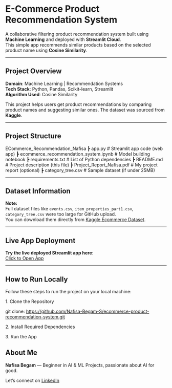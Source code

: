#  E-Commerce Product Recommendation System

A collaborative filtering product recommendation system built using **Machine Learning** and deployed with **Streamlit Cloud**.  
This simple app recommends similar products based on the selected product name using **Cosine Similarity**.

---

##  Project Overview

 **Domain**: Machine Learning | Recommendation Systems  
 **Tech Stack**: Python, Pandas, Scikit-learn, Streamlit  
 **Algorithm Used**: Cosine Similarity  

This project helps users get product recommendations by comparing product names and suggesting similar ones. The dataset was sourced from **Kaggle**.

---

##  Project Structure

 ECommerce_Recommendation_Nafisa
┣  app.py # Streamlit app code (web app)
┣  ecommerce_recommendation_system.ipynb # Model building notebook
┣  requirements.txt # List of Python dependencies
┣  README.md # Project description (this file)
┣  Project_Report_Nafisa.pdf # My project report (optional)
┣  category_tree.csv # Sample dataset (if under 25MB)


---

##  Dataset Information

**Note:**  
 Full dataset files like `events.csv`, `item_properties_part1.csv`, `category_tree.csv` were too large for GitHub upload.  
 You can download them directly from [Kaggle Ecommerce Dataset](https://www.kaggle.com/datasets/retailrocket/ecommerce-dataset).

---

##  Live App Deployment  

 **Try the live deployed Streamlit app here**:  
 [Click to Open App](https://ecommerce-appuct-recommendation-system-4pjev9dnodcktu2p36zvzb.streamlit.app)

---

##  How to Run Locally  

Follow these steps to run the project on your local machine:

1️. Clone the Repository

git clone:  https://github.com/Nafisa-Begam-S/ecommerce-product-recommendation-system.git

2️. Install Required Dependencies

3️. Run the App

## About Me  

**Nafisa Begam** — Beginner in AI & ML Projects, passionate about AI for good.  

 Let’s connect on [LinkedIn](https://www.linkedin.com)




